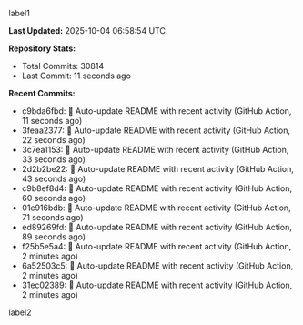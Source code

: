 
label1 
<!-- ACTIVITY_START -->
**Last Updated:** 2025-10-04 06:58:54 UTC

**Repository Stats:**
- Total Commits: 30814
- Last Commit: 11 seconds ago

**Recent Commits:**
- c9bda6fbd: 🤖 Auto-update README with recent activity (GitHub Action, 11 seconds ago)
- 3feaa2377: 🤖 Auto-update README with recent activity (GitHub Action, 22 seconds ago)
- 3c7ea1153: 🤖 Auto-update README with recent activity (GitHub Action, 33 seconds ago)
- 2d2b2be22: 🤖 Auto-update README with recent activity (GitHub Action, 43 seconds ago)
- c9b8ef8d4: 🤖 Auto-update README with recent activity (GitHub Action, 60 seconds ago)
- 01e916bdb: 🤖 Auto-update README with recent activity (GitHub Action, 71 seconds ago)
- ed89269fd: 🤖 Auto-update README with recent activity (GitHub Action, 89 seconds ago)
- f25b5e5a4: 🤖 Auto-update README with recent activity (GitHub Action, 2 minutes ago)
- 6a52503c5: 🤖 Auto-update README with recent activity (GitHub Action, 2 minutes ago)
- 31ec02389: 🤖 Auto-update README with recent activity (GitHub Action, 2 minutes ago)
<!-- ACTIVITY_END -->

label2
